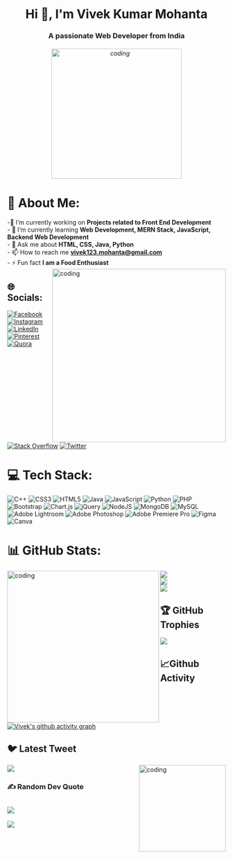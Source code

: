 <h1 align="center">Hi 👋, I'm Vivek Kumar Mohanta</h1>
<h3 align="center">A passionate Web Developer from India</h3>
<h6 align="center"><img alt="coding" width="300" src ="https://i.pinimg.com/originals/06/60/ef/0660efe82fa3da42ed56eef013171835.gif"></h6>

# 💫 About Me:

-🔭 I’m currently working on **Projects related to Front End Development**<br>- 🌱 I’m currently learning **Web Development, MERN Stack, JavaScript, Backend Web Development**<br>- 💬 Ask me about **HTML, CSS, Java, Python**<br>- 📫 How to reach me **vivek123.mohanta@gmail.com**<br>- ⚡ Fun fact **I am a Food Enthusiast**
<br>
<img align="right" alt="coding" width="400" src ="https://media4.giphy.com/media/qgQUggAC3Pfv687qPC/giphy.gif">

## 🌐 Socials:
[![Facebook](https://img.shields.io/badge/Facebook-%231877F2.svg?logo=Facebook&logoColor=white)](https://facebook.com/vivek.mohanta.98) [![Instagram](https://img.shields.io/badge/Instagram-%23E4405F.svg?logo=Instagram&logoColor=white)](https://instagram.com/ig_vivek.03) [![LinkedIn](https://img.shields.io/badge/LinkedIn-%230077B5.svg?logo=linkedin&logoColor=white)](https://linkedin.com/in/vivekmohanta03) [![Pinterest](https://img.shields.io/badge/Pinterest-%23E60023.svg?logo=Pinterest&logoColor=white)](https://pinterest.com/vivek123mohanta) [![Quora](https://img.shields.io/badge/Quora-%23B92B27.svg?logo=Quora&logoColor=white)](https://quora.com/profile/VIVEK-MOHANTA-4) [![Stack Overflow](https://img.shields.io/badge/-Stackoverflow-FE7A16?logo=stack-overflow&logoColor=white)](https://stackoverflow.com/users/vivek-mohanta) [![Twitter](https://img.shields.io/badge/Twitter-%231DA1F2.svg?logo=Twitter&logoColor=white)](https://twitter.com/VivekMohanta03) 

# 💻 Tech Stack:
![C++](https://img.shields.io/badge/c++-%2300599C.svg?style=for-the-badge&logo=c%2B%2B&logoColor=white) ![CSS3](https://img.shields.io/badge/css3-%231572B6.svg?style=for-the-badge&logo=css3&logoColor=white) ![HTML5](https://img.shields.io/badge/html5-%23E34F26.svg?style=for-the-badge&logo=html5&logoColor=white) ![Java](https://img.shields.io/badge/java-%23ED8B00.svg?style=for-the-badge&logo=java&logoColor=white) ![JavaScript](https://img.shields.io/badge/javascript-%23323330.svg?style=for-the-badge&logo=javascript&logoColor=%23F7DF1E) ![Python](https://img.shields.io/badge/python-3670A0?style=for-the-badge&logo=python&logoColor=ffdd54) ![PHP](https://img.shields.io/badge/php-%23777BB4.svg?style=for-the-badge&logo=php&logoColor=white) ![Bootstrap](https://img.shields.io/badge/bootstrap-%23563D7C.svg?style=for-the-badge&logo=bootstrap&logoColor=white) ![Chart.js](https://img.shields.io/badge/chart.js-F5788D.svg?style=for-the-badge&logo=chart.js&logoColor=white) ![jQuery](https://img.shields.io/badge/jquery-%230769AD.svg?style=for-the-badge&logo=jquery&logoColor=white) ![NodeJS](https://img.shields.io/badge/node.js-6DA55F?style=for-the-badge&logo=node.js&logoColor=white) ![MongoDB](https://img.shields.io/badge/MongoDB-%234ea94b.svg?style=for-the-badge&logo=mongodb&logoColor=white) ![MySQL](https://img.shields.io/badge/mysql-%2300f.svg?style=for-the-badge&logo=mysql&logoColor=white) ![Adobe Lightroom](https://img.shields.io/badge/Adobe%20Lightroom-31A8FF.svg?style=for-the-badge&logo=Adobe%20Lightroom&logoColor=white) ![Adobe Photoshop](https://img.shields.io/badge/adobephotoshop-%2331A8FF.svg?style=for-the-badge&logo=adobephotoshop&logoColor=white) ![Adobe Premiere Pro](https://img.shields.io/badge/Adobe%20Premiere%20Pro-9999FF.svg?style=for-the-badge&logo=Adobe%20Premiere%20Pro&logoColor=white) 	![Figma](https://img.shields.io/badge/figma-%23F24E1E.svg?style=for-the-badge&logo=figma&logoColor=white) ![Canva](https://img.shields.io/badge/Canva-%2300C4CC.svg?style=for-the-badge&logo=Canva&logoColor=white)
# 📊 GitHub Stats:
<img align="left" alt="coding" width="350" src ="https://thumbs.gfycat.com/ColorlessBitesizedKob-max-1mb.gif">

![](https://github-readme-stats.vercel.app/api?username=VivekMohanta03&theme=nightowl&hide_border=false&include_all_commits=true&count_private=true)<br/>
![](https://github-readme-streak-stats.herokuapp.com/?user=VivekMohanta03&theme=nightowl&hide_border=false)<br/>
![](https://github-readme-stats.vercel.app/api/top-langs/?username=VivekMohanta03&theme=nightowl&hide_border=false&include_all_commits=true&count_private=true&layout=compact)
<br>
## 🏆 GitHub Trophies
![](https://github-profile-trophy.vercel.app/?username=VivekMohanta03&theme=onedark&no-frame=false&no-bg=true&margin-w=4)

## 📈Github Activity
[![Vivek's github activity graph](https://github-readme-activity-graph.cyclic.app/graph?username=VivekMohanta03&theme=react-dark)](https://github.com/ashutosh00710/github-readme-activity-graph)

## 🐦 Latest Tweet
<img align="right" alt="coding" width="200" src ="https://media0.giphy.com/media/2Ygy0khwewLgMSYM0t/giphy.gif?cid=6c09b952tczu1vw9kdkh36qexoqypo3pfklau1zd0yttu3sz&rid=giphy.gif&ct=s">

[![](https://gtce.itsvg.in/api?username=VivekMohanta03)](https://github.com/VishwaGauravIn/github-twitter-card-embed)

### ✍️ Random Dev Quote
![](https://quotes-github-readme.vercel.app/api?type=horizontal&theme=radical)
---
[![](https://visitcount.itsvg.in/api?id=VivekMohanta03&icon=0&color=8)](https://visitcount.itsvg.in)
